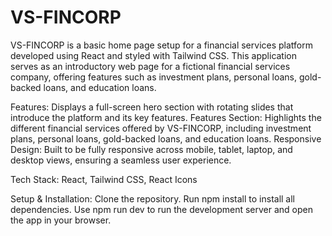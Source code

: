 # VS-FINCORP #

VS-FINCORP is a basic home page setup for a financial services platform developed using React and styled with Tailwind CSS. This application serves as an introductory web page for a fictional financial services company, offering features such as investment plans, personal loans, gold-backed loans, and education loans.

Features:
Displays a full-screen hero section with rotating slides that introduce the platform and its key features.
Features Section: Highlights the different financial services offered by VS-FINCORP, including investment plans, personal loans, gold-backed loans, and education loans.
Responsive Design: Built to be fully responsive across mobile, tablet, laptop, and desktop views, ensuring a seamless user experience.

Tech Stack:
React, Tailwind CSS, React Icons

Setup & Installation:
Clone the repository.
Run npm install to install all dependencies.
Use npm run dev to run the development server and open the app in your browser.
